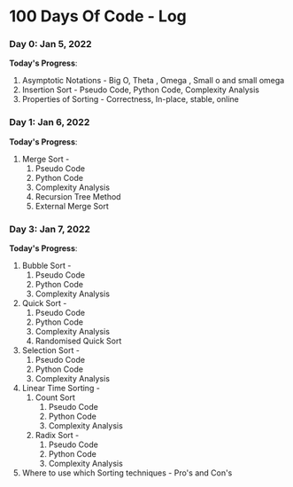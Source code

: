 # 100 Days Of Code - Log

### Day 0: Jan 5, 2022 
<!-- ##### (delete me or comment me out) -->

**Today's Progress**: 

1. Asymptotic Notations - Big O, Theta , Omega , Small o and small omega
2. Insertion Sort - Pseudo Code, Python Code, Complexity Analysis
3. Properties of Sorting - Correctness, In-place, stable, online


### Day 1: Jan 6, 2022 
<!-- ##### (delete me or comment me out) -->

**Today's Progress**: 

1. Merge Sort - 
    1. Pseudo Code
    2. Python Code  
    3. Complexity Analysis
    4. Recursion Tree Method
    5. External Merge Sort

### Day 3: Jan 7, 2022 
<!-- ##### (delete me or comment me out) -->

**Today's Progress**: 

1. Bubble Sort - 
    1. Pseudo Code
    2. Python Code  
    3. Complexity Analysis
2. Quick Sort - 
    1. Pseudo Code
    2. Python Code  
    3. Complexity Analysis
    4. Randomised Quick Sort
3. Selection Sort - 
    1. Pseudo Code
    2. Python Code  
    3. Complexity Analysis
4. Linear Time Sorting - 
    1. Count Sort
        1. Pseudo Code
        2. Python Code  
        3. Complexity Analysis
    2. Radix Sort -  
        1. Pseudo Code
        2. Python Code  
        3. Complexity Analysis  
5. Where to use which Sorting techniques - Pro's and Con's 



<!-- **Thoughts:** I really struggled with CSS, but, overall, I feel like I am slowly getting better at it. Canvas is still new for me, but I managed to figure out some basic functionality.

**Link to work:** [Calculator App](http://www.example.com)

### Day 0: February 30, 2016 (Example 2)
##### (delete me or comment me out)

**Today's Progress**: Fixed CSS, worked on canvas functionality for the app.

**Thoughts**: I really struggled with CSS, but, overall, I feel like I am slowly getting better at it. Canvas is still new for me, but I managed to figure out some basic functionality.

**Link(s) to work**: [Calculator App](http://www.example.com)


### Day 1: June 27, Monday

**Today's Progress**: I've gone through many exercises on FreeCodeCamp.

**Thoughts** I've recently started coding, and it's a great feeling when I finally solve an algorithm challenge after a lot of attempts and hours spent.

**Link(s) to work**
1. [Find the Longest Word in a String](https://www.freecodecamp.com/challenges/find-the-longest-word-in-a-string)
2. [Title Case a Sentence](https://www.freecodecamp.com/challenges/title-case-a-sentence) -->